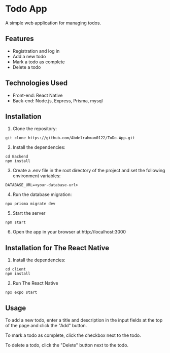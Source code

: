 # Todo App

A simple web application for managing todos.

## Features
- Registration and log in
- Add a new todo
- Mark a todo as complete
- Delete a todo

## Technologies Used

- Front-end: React Native
- Back-end: Node.js, Express, Prisma, mysql

## Installation

1. Clone the repository:
 ```
git clone https://github.com/Abdelrahman0122/ToDo-App.git
```
2. Install the dependencies:

```
cd Backend
npm install
```
3. Create a .env file in the root directory of the project and set the following environment variables:
```
DATABASE_URL=<your-database-url>
```
4. Run the database migration:
```
npx prisma migrate dev
```
5. Start the server
```
npm start
```
6. Open the app in your browser at http://localhost:3000

## Installation for The React Native 

1. Install the dependencies:
```
cd client
npm install
```

2. Run The React Native
 ```
 npx expo start
 ```

## Usage

To add a new todo, enter a title and description in the input fields at the top of the page and click the "Add" button.

To mark a todo as complete, click the checkbox next to the todo.

To delete a todo, click the "Delete" button next to the todo.  



